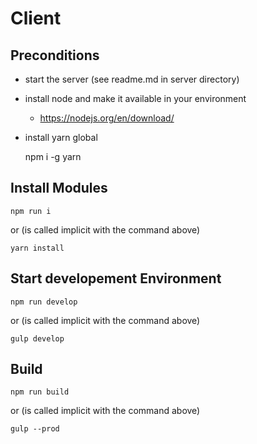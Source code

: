 # Client

## Preconditions

* start the server (see readme.md in server directory)

* install node and make it available in your environment
    * https://nodejs.org/en/download/
* install yarn global 

    npm i -g yarn
    
## Install Modules

    npm run i
or (is called implicit with the command above)

    yarn install

## Start developement Environment

    npm run develop
   
or (is called implicit with the command above)
    
    gulp develop    
    
## Build 

    npm run build
    
or (is called implicit with the command above)
    
    gulp --prod